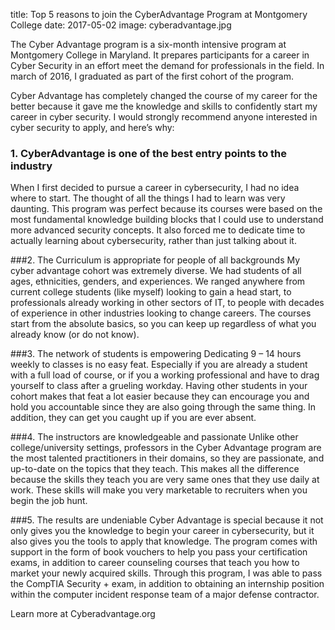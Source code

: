 title: Top 5 reasons to join the CyberAdvantage Program at Montgomery College
date: 2017-05-02
image: cyberadvantage.jpg

The Cyber Advantage program is a six-month intensive program at Montgomery College in Maryland. It prepares participants for a career in Cyber Security in an effort meet the demand for professionals in the field. In march of 2016, I graduated as part of the first cohort of the program.

Cyber Advantage has completely changed the course of my career for the better because it gave me the knowledge and skills to confidently start my career in cyber security. I would strongly recommend anyone interested in cyber security to apply, and here’s why:

### 1. CyberAdvantage is one of the best entry points to the industry
When I first decided to pursue a career in cybersecurity, I had no idea where to start. The thought of all the things I had to learn was very daunting. This program was perfect because its courses were based on the most fundamental knowledge building blocks that I could use to understand more advanced security concepts. It also forced me to dedicate time to actually learning about cybersecurity, rather than just talking about it.

###2. The Curriculum is appropriate for people of all backgrounds
My cyber advantage cohort was extremely diverse. We had students of all ages, ethnicities, genders, and experiences. We ranged anywhere from current college students (like myself) looking to gain a head start, to professionals already working in other sectors of IT, to people with decades of experience in other industries looking to change careers. The courses start from the absolute basics, so you can keep up regardless of what you already know (or do not know).

###3. The network of students is empowering
Dedicating 9 – 14 hours weekly to classes is no easy feat. Especially if you are already a student with a full load of course, or if you a working professional and have to drag yourself to class after a grueling workday. Having other students in your cohort makes that feat a lot easier because they can encourage you and hold you accountable since they are also going through the same thing. In addition, they can get you caught up if you are ever absent.

###4. The instructors are knowledgeable and passionate
Unlike other college/university settings, professors in the Cyber Advantage program are the most talented practitioners in their domains, so they are passionate, and up-to-date on the topics that they teach. This makes all the difference because the skills they teach you are very same ones that they use daily at work. These skills will make you very marketable to recruiters when you begin the job hunt.

###5. The results are undeniable
Cyber Advantage is special because it not only gives you the knowledge to begin your career in cybersecurity, but it also gives you the tools to apply that knowledge. The program comes with support in the form of book vouchers to help you pass your certification exams, in addition to career counseling courses that teach you how to market your newly acquired skills. Through this program, I was able to pass the CompTIA Security + exam, in addition to obtaining an internship position within the computer incident response team of a major defense contractor.

Learn more at Cyberadvantage.org